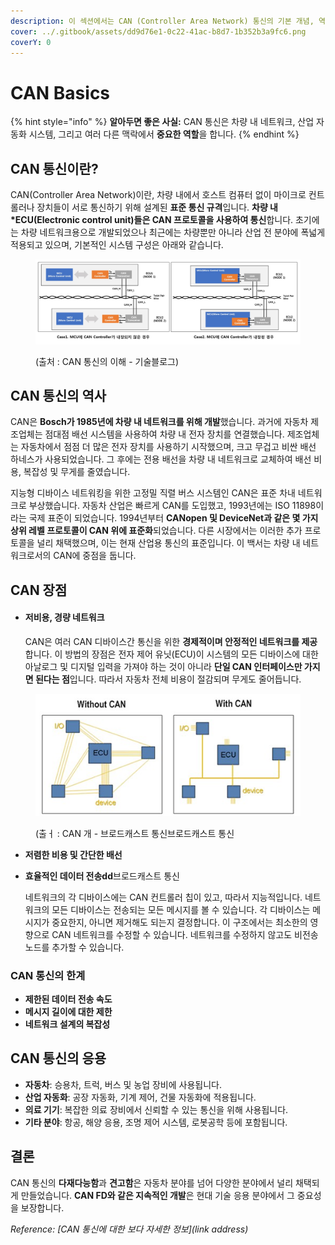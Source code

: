 ```yaml
---
description: 이 섹션에서는 CAN (Controller Area Network) 통신의 기본 개념, 역사, 그리고 중요성에 대해 다룹니다.
cover: ../.gitbook/assets/dd9d76e1-0c22-41ac-b8d7-1b352b3a9fc6.png
coverY: 0
---
```


# CAN Basics

{% hint style="info" %}
**알아두면 좋은 사실:** CAN 통신은 차량 내 네트워크, 산업 자동화 시스템, 그리고 여러 다른 맥락에서 **중요한 역할**을 합니다.
{% endhint %}

## CAN 통신이란?

CAN(Controller Area Network)이란, 차량 내에서 호스트 컴퓨터 없이 마이크로 컨트롤러나 장치들이 서로 통신하기 위해 설계된 **표준 통신 규격**입니다. **차량 내 \*ECU(Electronic control unit)들은 CAN 프로토콜을 사용하여 통신**합니다. 초기에는 차량 네트워크용으로 개발되었으나 최근에는 차량뿐만 아니라 산업 전 분야에 폭넓게 적용되고 있으며, 기본적인 시스템 구성은 아래와 같습니다.

<div data-full-width="true">

<figure><img src="../.gitbook/assets/16659723440 (1).jpg" alt=""><figcaption><p>(출처 : CAN 통신의 이해 - 기술블로그)</p></figcaption></figure>

</div>

## CAN 통신의 역사

CAN은 **Bosch가 1985년에 차량 내 네트워크를 위해 개발**했습니다. 과거에 자동차 제조업체는 점대점 배선 시스템을 사용하여 차량 내 전자 장치를 연결했습니다. 제조업체는 자동차에서 점점 더 많은 전자 장치를 사용하기 시작했으며, 크고 무겁고 비싼 배선 하네스가 사용되었습니다. 그 후에는 전용 배선을 차량 내 네트워크로 교체하여 배선 비용, 복잡성 및 무게를 줄였습니다.&#x20;

지능형 디바이스 네트워킹을 위한 고정밀 직렬 버스 시스템인 CAN은 표준 차내 네트워크로 부상했습니다. 자동차 산업은 빠르게 CAN를 도입했고, 1993년에는 ISO 11898이라는 국제 표준이 되었습니다. 1994년부터 **CANopen 및 DeviceNet과 같은 몇 가지 상위 레벨 프로토콜이 CAN 위에 표준화**되었습니다. 다른 시장에서는 이러한 추가 프로토콜을 널리 채택했으며, 이는 현재 산업용 통신의 표준입니다. 이 백서는 차량 내 네트워크로서의 CAN에 중점을 둡니다.



## CAN 장점

*   #### 저비용, 경량 네트워크

    CAN은 여러 CAN 디바이스간 통신을 위한 **경제적이며 안정적인 네트워크를 제공**합니다. 이 방법의 장점은 전자 제어 유닛(ECU)이 시스템의 모든 디바이스에 대한 아날로그 및 디지털 입력을 가져야 하는 것이 아니라 **단일 CAN 인터페이스만 가지면 된다는 점**입니다. 따라서 자동차 전체 비용이 절감되며 무게도 줄어듭니다.&#x20;

<figure><img src="../.gitbook/assets/bd378304156.jpeg" alt=""><figcaption><p>(출ㅓ : CAN 개 - 브로드캐스트 통신브로드캐스트 통신</p></figcaption></figure>

* **저렴한 비용 및 간단한 배선**
*   **효율적인 데이터 전송dd**브로드캐스트 통신

    네트워크의 각 디바이스에는 CAN 컨트롤러 칩이 있고, 따라서 지능적입니다. 네트워크의 모든 디바이스는 전송되는 모든 메시지를 볼 수 있습니다. 각 디바이스는 메시지가 중요한지, 아니면 제거해도 되는지 결정합니다.  이 구조에서는 최소한의 영향으로 CAN 네트워크를 수정할 수 있습니다.  네트워크를 수정하지 않고도 비전송 노드를 추가할 수 있습니다.

### CAN 통신의 한계

* **제한된 데이터 전송 속도**
* **메시지 길이에 대한 제한**
* **네트워크 설계의 복잡성**

## CAN 통신의 응용

* **자동차**: 승용차, 트럭, 버스 및 농업 장비에 사용됩니다.
* **산업 자동화**: 공장 자동화, 기계 제어, 건물 자동화에 적용됩니다.
* **의료 기기**: 복잡한 의료 장비에서 신뢰할 수 있는 통신을 위해 사용됩니다.
* **기타 분야**: 항공, 해양 응용, 조명 제어 시스템, 로봇공학 등에 포함됩니다.

## 결론

CAN 통신의 **다재다능함**과 **견고함**은 자동차 분야를 넘어 다양한 분야에서 널리 채택되게 만들었습니다. **CAN FD와 같은 지속적인 개발**은 현대 기술 응용 분야에서 그 중요성을 보장합니다.

_Reference: \[CAN 통신에 대한 보다 자세한 정보]\(link address)_
